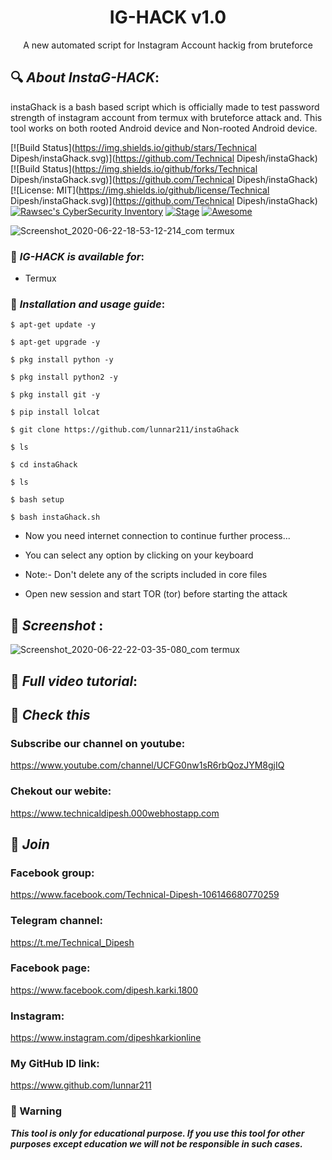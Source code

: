 <h1 align="center">IG-HACK v1.0</h1>
<p align="center">
      A new automated script for Instagram Account hackig from bruteforce
</p>

## 🔍 ***About InstaG-HACK***:

instaGhack is a bash based script which is officially made to test password strength of instagram account from termux with bruteforce attack and. This tool works on both rooted Android device and Non-rooted Android device.

[![Build Status](https://img.shields.io/github/stars/Technical Dipesh/instaGhack.svg)](https://github.com/Technical Dipesh/instaGhack)
[![Build Status](https://img.shields.io/github/forks/Technical Dipesh/instaGhack.svg)](https://github.com/Technical Dipesh/instaGhack)
[![License: MIT](https://img.shields.io/github/license/Technical Dipesh/instaGhack.svg)](https://github.com/Technical Dipesh/instaGhack)
[![Rawsec's CyberSecurity Inventory](https://inventory.rawsec.ml/img/badges/Rawsec-inventoried-FF5050_flat.svg)](https://inventory.rawsec.ml/tools.html#instaGhack)
[![Stage](https://img.shields.io/badge/Release-Stable-brightgreen.svg)]()
[![Awesome](https://awesome.re/badge.svg)](https://awesome.re)

![Screenshot_2020-06-22-18-53-12-214_com termux](https://ufile.io/yq9c633f)


### 📌 ***IG-HACK is available for***:

* Termux

### 📌 ***Installation and usage guide***:
```
$ apt-get update -y
```
```
$ apt-get upgrade -y
```
```
$ pkg install python -y 
```
```
$ pkg install python2 -y
```
```
$ pkg install git -y
```
```
$ pip install lolcat
```
```
$ git clone https://github.com/lunnar211/instaGhack
```
```
$ ls
```
```
$ cd instaGhack
```
```
$ ls
```
```
$ bash setup
```
```
$ bash instaGhack.sh
```
* Now you need internet connection to continue further process...

* You can select any option by clicking on your keyboard

* Note:- Don't delete any of the scripts included in core files

* Open new session and start TOR (tor) before starting the attack

## 📌 ***Screenshot*** :
![Screenshot_2020-06-22-22-03-35-080_com termux](https://ufile.io/yq9c633f)

## 📌 ***Full video tutorial***:

## 🔗 ***Check this***

### Subscribe our channel on youtube:
https://www.youtube.com/channel/UCFG0nw1sR6rbQozJYM8gjIQ

### Chekout our webite:
https://www.technicaldipesh.000webhostapp.com

## 👥 ***Join***

### Facebook group: 
https://www.facebook.com/Technical-Dipesh-106146680770259

### Telegram channel:
https://t.me/Technical_Dipesh

### Facebook page:
https://www.facebook.com/dipesh.karki.1800

### Instagram: 
https://www.instagram.com/dipeshkarkionline


### My GitHub ID link:
https://www.github.com/lunnar211

### 📢 Warning

***This tool is only for educational purpose. If you use this tool for other purposes except education we will not be responsible in such cases.***
